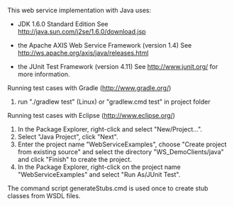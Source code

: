 This web service implementation with Java uses:
- JDK 1.6.0 Standard Edition
  See http://java.sun.com/j2se/1.6.0/download.jsp

- the Apache AXIS Web Service Framework (version 1.4)
  See http://ws.apache.org/axis/java/releases.html

- the JUnit Test Framework (version 4.11)
  See http://www.junit.org/ for more information.

Running test cases with Gradle (http://www.gradle.org/)
1. run "./gradlew test" (Linux) or "gradlew.cmd test" in project folder 

Running test cases with Eclipse (http://www.eclipse.org/)
1. In the Package Explorer, right-click and select "New/Project...".
2. Select "Java Project", click "Next".
3. Enter the project name "WebServiceExamples",
   choose "Create project from existing source" and select the directory 
   "WS_DemoClients/java" and click "Finish" to create the project.
4. In the Package Explorer, right-click on the project name "WebServiceExamples"
   and select "Run As/JUnit Test".


The command script generateStubs.cmd is used once to create stub classes
from WSDL files.